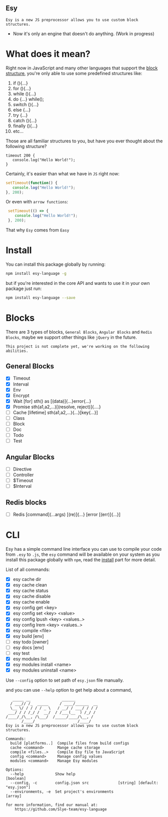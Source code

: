 Esy
--------------
    Esy is a new JS preprocessor allows you to use custom block structures.
- Now it's only an engine that doesn't do anything. (Work in progress)
# What does it mean?
 Right now in JavaScript and many other languages that support the [block structure](https://en.wikipedia.org/wiki/Scope_(computer_science)#Block_scope), you're only able to use some predefined structures like:
 
 1. if (){...}
 2. for (){...}
 3. while (){...}
 4. do {...} while();
 5. switch (){...}
 6. else {...}
 7. try {...}
 8. catch (){...}
 9. finally (){...}
 10. etc...
 
 Those are all familiar structures to you, but have you ever thought about the following structure?
 ```esy
 timeout 200 {
    console.log("Hello World!");
 }
 ```
 Certainly, it's easier than what we have in `JS` right now:
 ```js
 setTimeout(function() {
    console.log("Hello World!");
 }, 200);
 ```
 Or even with `arrow functions`:
```js
 setTimeout(() => {
    console.log("Hello World!");
 }, 200);
 ```
 That why `Esy` comes from `Easy`
 
 # Install
  You can install this package globally by running:
  ```bash
  npm install esy-language -g
  ```
  but if you're interested in the core API and wants to use it in your own package just run:
  ```bash
  npm install esy-language --save
  ```
  
 # Blocks
 There are 3 types of blocks, `General Blocks`, `Angular Blocks` and `Redis Blocks`, maybe we support other things like `jQuery` in the future.
 
    This project is not complete yet, we're working on the following abilities.
 ## General Blocks
 - [x] Timeout
 - [x] Interval
 - [x] Env
 - [x] Encrypt
 - [x] Wait [for] sth() as [(data)]{...}error{...}
 - [x] Promise sth(a1,a2,...)[(resolve, reject)]{....}
 - [ ] Cache [lifetime] sth(a1,a2,...){...}[key{...}]
 - [ ] Class
 - [ ] Block
 - [ ] Doc
 - [ ] Todo
 - [ ] Test
 
 ## Angular Blocks
 - [ ] Directive
 - [ ] Controller
 - [ ] $Timeout
 - [ ] $Interval
 ## Redis blocks
 - [ ] Redis [command]\(...args) [(re)]{...} [error [(err)]{...}]

 # CLI
 Esy has a simple command line interface you can use to compile your code from `.esy` to `.js`, the `esy` command will be available on your system as you install this package globally with `npm`, read the [install](#install) part for more detail.
 
 List of all commands:
 - [x] esy cache dir
 - [x] esy cache clean
 - [x] esy cache status
 - [x] esy cache disable
 - [x] esy cache enable
 - [x] esy config get \<key>
 - [x] esy config set \<key> \<value>
 - [x] esy config lpush \<key> \<values..>
 - [x] esy config lrem \<key> \<values..>
 - [x] esy compile \<file>
 - [x] esy build [env]
 - [ ] esy todo [owner]
 - [ ] esy docs [env]
 - [ ] esy test
 - [x] esy modules list
 - [x] esy modules install \<name>
 - [x] esy modules uninstall \<name>

Use `--config` option to set path of `esy.json` file manually.

and you can use `--help` option to get help about a command,
```
   _____ __              ______
  / ___// /_  _____     / ____/______  __
  \__ \/ / / / / _ \   / __/ / ___/ / / /
 ___/ / / /_/ /  __/  / /___(__  ) /_/ /
/____/_/\__, /\___/  /_____/____/\__, /
       /____/                   /____/
Esy is a new JS preprocessor allows you to use custom block structures.

Commands:
  build [platforms..]  Compile files from build configs
  cache <command>      Mange cache storage
  compile <files..>    Compile Esy file to JavaScript
  config <command>     Manage config values
  modules <command>    Manage Esy modules

Options:
  --help              Show help                                        [boolean]
  --config, -c        config.json src             [string] [default: "esy.json"]
  --environments, -e  Set project's environments                         [array]

for more information, find our manual at:
    https://github.com/Slye-team/esy-language
```